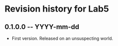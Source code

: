 # Revision history for Lab5

## 0.1.0.0 -- YYYY-mm-dd

* First version. Released on an unsuspecting world.
